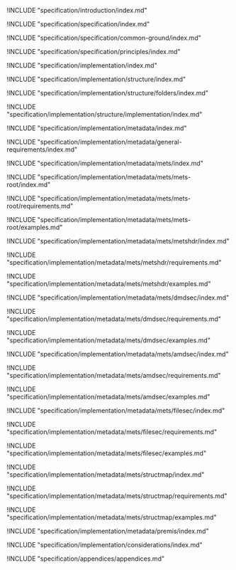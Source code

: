 
!INCLUDE "specification/introduction/index.md"

!INCLUDE "specification/specification/index.md"

!INCLUDE "specification/specification/common-ground/index.md"

!INCLUDE "specification/specification/principles/index.md"

!INCLUDE "specification/implementation/index.md"

!INCLUDE "specification/implementation/structure/index.md"

!INCLUDE "specification/implementation/structure/folders/index.md"

!INCLUDE "specification/implementation/structure/implementation/index.md"

!INCLUDE "specification/implementation/metadata/index.md"

!INCLUDE "specification/implementation/metadata/general-requirements/index.md"

!INCLUDE "specification/implementation/metadata/mets/index.md"

!INCLUDE "specification/implementation/metadata/mets/mets-root/index.md"

!INCLUDE "specification/implementation/metadata/mets/mets-root/requirements.md"

!INCLUDE "specification/implementation/metadata/mets/mets-root/examples.md"

!INCLUDE "specification/implementation/metadata/mets/metshdr/index.md"

!INCLUDE "specification/implementation/metadata/mets/metshdr/requirements.md"

!INCLUDE "specification/implementation/metadata/mets/metshdr/examples.md"

!INCLUDE "specification/implementation/metadata/mets/dmdsec/index.md"

!INCLUDE "specification/implementation/metadata/mets/dmdsec/requirements.md"

!INCLUDE "specification/implementation/metadata/mets/dmdsec/examples.md"

!INCLUDE "specification/implementation/metadata/mets/amdsec/index.md"

!INCLUDE "specification/implementation/metadata/mets/amdsec/requirements.md"

!INCLUDE "specification/implementation/metadata/mets/amdsec/examples.md"

!INCLUDE "specification/implementation/metadata/mets/filesec/index.md"

!INCLUDE "specification/implementation/metadata/mets/filesec/requirements.md"

!INCLUDE "specification/implementation/metadata/mets/filesec/examples.md"

!INCLUDE "specification/implementation/metadata/mets/structmap/index.md"

!INCLUDE "specification/implementation/metadata/mets/structmap/requirements.md"

!INCLUDE "specification/implementation/metadata/mets/structmap/examples.md"

!INCLUDE "specification/implementation/metadata/premis/index.md"

!INCLUDE "specification/implementation/considerations/index.md"

!INCLUDE "specification/appendices/appendices.md"
